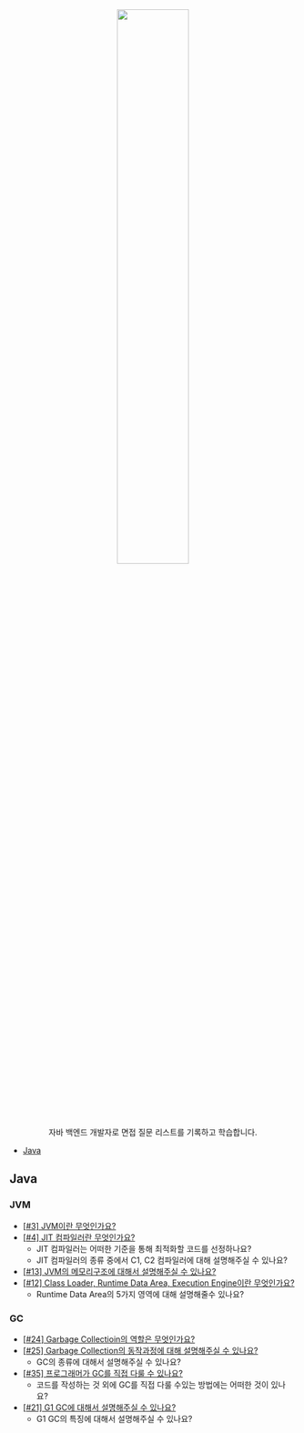 <div align="center">
  <img src="https://media.geeksforgeeks.org/img-practice/banner/java-backend-development-thumbnail-old.png?v=1613759400" width="50%" height="50%">
  
  <p>자바 백엔드 개발자로 면접 질문 리스트를 기록하고 학습합니다.</p>
</div>

* [Java](##Java)

## Java

### JVM

* [[#3] JVM이란 무엇인가요?](https://github.com/Today-I-Learn/backend-study/blob/develop/JAVA/JVM/%5B%233%5D%20JVM%EC%9D%B4%EB%9E%80%20%EB%AC%B4%EC%97%87%EC%9D%B8%EA%B0%80%EC%9A%94.md) 
* [[#4] JIT 컴파일러란 무엇인가요?](https://github.com/Today-I-Learn/backend-study/blob/develop/JAVA/JVM/%5B%234%5D%20JIT%20%EC%BB%B4%ED%8C%8C%EC%9D%BC%EB%9F%AC%EB%9E%80%20%EB%AC%B4%EC%97%87%EC%9D%B8%EA%B0%80%EC%9A%94.md)
  * JIT 컴파일러는 어떠한 기준을 통해 최적화할 코드를 선정하나요?
  * JIT 컴파일러의 종류 중에서 C1, C2 컴파일러에 대해 설명해주실 수 있나요?
* [[#13] JVM의 메모리구조에 대해서 설명해주실 수 있나요?](https://github.com/Today-I-Learn/backend-study/blob/develop/JAVA/JVM/%5B%2313%5D%20JVM%EC%9D%98%20%EB%A9%94%EB%AA%A8%EB%A6%AC%20%EA%B5%AC%EC%A1%B0%EC%97%90%20%EB%8C%80%ED%95%B4%20%EC%84%A4%EB%AA%85%ED%95%A0%20%EC%88%98%20%EC%9E%88%EB%82%98%EC%9A%94%3F.md)
* [[#12] Class Loader, Runtime Data Area, Execution Engine이란 무엇인가요?](https://github.com/Today-I-Learn/backend-study/blob/develop/JAVA/JVM/%5B%2312%5D%20Class%20Loader%2C%20Runtime%20Data%20Area%2C%20Execution%20Engine%EC%9D%B4%EB%9E%80%20%EB%AC%B4%EC%97%87%EC%9D%B8%EA%B0%80%EC%9A%94.md)
  * Runtime Data Area의 5가지 영역에 대해 설명해줄수 있나요?


### GC

* [[#24] Garbage Collectioin의 역할은 무엇인가요?](https://github.com/Today-I-Learn/backend-study/blob/develop/JAVA/GC/%5B%2324%5D%20Garbage%20Collectioin%EC%9D%98%20%EC%97%AD%ED%95%A0%EC%9D%80%20%EB%AC%B4%EC%97%87%EC%9D%B8%EA%B0%80%EC%9A%94.md)
* [[#25] Garbage Collection의 동작과정에 대해 설명해주실 수 있나요?](https://github.com/Today-I-Learn/backend-study/blob/develop/JAVA/GC/%5B%2325%5D%20Garbage%20Collection%EC%9D%98%20%EB%8F%99%EC%9E%91%EA%B3%BC%EC%A0%95%EC%9D%84%20%EC%84%A4%EB%AA%85%ED%95%A0%20%EC%88%98%20%EC%9E%88%EB%82%98%EC%9A%94%3F.md)
  * GC의 종류에 대해서 설명해주실 수 있나요?
* [[#35] 프로그래머가 GC를 직접 다룰 수 있나요?](https://github.com/Today-I-Learn/backend-study/blob/develop/JAVA/GC/%5B%2335%5D%20%ED%94%84%EB%A1%9C%EA%B7%B8%EB%9E%98%EB%A8%B8%EA%B0%80%20GC%EB%A5%BC%20%EC%A7%81%EC%A0%91%20%EB%8B%A4%EB%A3%B0%20%EC%88%98%20%EC%9E%88%EB%82%98%EC%9A%94%3F.md)
  * 코드를 작성하는 것 외에 GC를 직접 다룰 수있는 방법에는 어떠한 것이 있나요?
* [[#21] G1 GC에 대해서 설명해주실 수 있나요?](https://github.com/Today-I-Learn/backend-study/blob/develop/JAVA/GC/%5B%2321%5D%20G1%20GC%EC%97%90%20%EB%8C%80%ED%95%B4%EC%84%9C%20%EC%84%A4%EB%AA%85%ED%95%B4%EC%A3%BC%EC%8B%A4%20%EC%88%98%20%EC%9E%88%EB%82%98%EC%9A%94.md)
  * G1 GC의 특징에 대해서 설명해주실 수 있나요?
